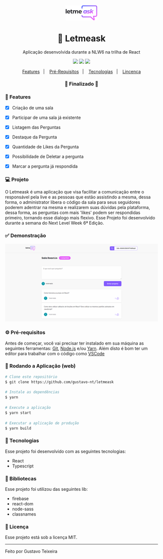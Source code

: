 <h4 align="center">
  <img src="https://github.com/gustavo-nt/letmeask/blob/master/src/assets/images/logo.svg" alt="logo" height="50"/>
</h4>

<h1 align="center">
    🚀 Letmeask
</h1>

<p align="center">Aplicação desenvolvida durante a NLW6 na trilha de React</p>

<p align="center">
  <img src="https://img.shields.io/badge/react%20version-17.0.2-informational"/>
  <img src="https://img.shields.io/badge/last%20commit-june-blue" />
  <img src="https://img.shields.io/badge/license-MIT-success"/>
</p>

<p align="center">
  <a href="#-features">Features</a>&nbsp;&nbsp;&nbsp;|&nbsp;&nbsp;&nbsp;
  <a href="#-pré-requisitos">Pré-Requisitos</a>&nbsp;&nbsp;&nbsp;|&nbsp;&nbsp;&nbsp;
  <a href="#-tecnologias">Tecnologias</a>&nbsp;&nbsp;&nbsp;|&nbsp;&nbsp;&nbsp;
  <a href="#-licença">Lincença</a>
</p>

<h3 align="center"> 
🚧  Finalizado  🚧
</h3>

### 📎 Features 

- [x] Criação de uma sala
- [x] Participar de uma sala já existente
- [x] Listagem das Perguntas
- [x] Destaque da Pergunta
- [x] Quantidade de Likes da Pergunta
- [x] Possibilidade de Deletar a pergunta
- [x] Marcar a pergunta já respondida


### 💻 Projeto

O Letmeask é uma aplicação que visa facilitar a comunicação entre o responsável pela live e as pessoas que estão assistindo a mesma, dessa forma, o administrator libera o código da sala para seus seguidores poderem adentrar na mesma e realizarem suas dúvidas pela plataforma, dessa forma, as perguntas com mais 'likes' podem ser respondidas primeiro, tornando esse dialogo mais flexivo. Esse Projeto foi desenvolvido durante a semana do Next Level Week 6ª Edição. 

### ✅ Demonstração
<img src="https://github.com/gustavo-nt/letmeask/blob/master/src/assets/images/room-users.PNG" />

### ⚙ Pré-requisitos

Antes de começar, você vai precisar ter instalado em sua máquina as seguintes ferramentas:
[Git](https://git-scm.com), [Node.js](https://nodejs.org/en/) e/ou [Yarn](https://yarnpkg.com/). 
Além disto é bom ter um editor para trabalhar com o código como [VSCode](https://code.visualstudio.com/)

### 📗 Rodando a Aplicação (web)

```bash
# Clone este repositório
$ git clone https://github.com/gustavo-nt/letmeask

# Instale as dependências
$ yarn

# Execute a aplicação
$ yarn start

# Executar a aplicação de produção
$ yarn build
```

### 🚀 Tecnologias

Esse projeto foi desenvolvido com as seguintes tecnologias:

- React
- Typescript

### 📕 Bibliotecas

Esse projeto foi utilizou das seguintes lib:

- firebase
- react-dom
- node-sass
- classnames

### 📝 Licença

Esse projeto está sob a licença MIT.

<hr/>

Feito por Gustavo Teixeira
